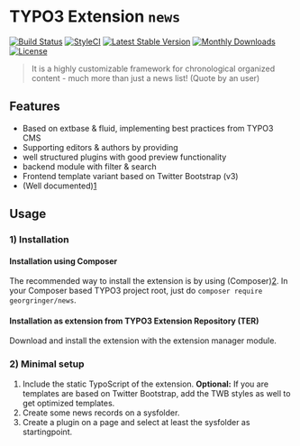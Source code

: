 # TYPO3 Extension ``news`` 

[![Build Status](https://travis-ci.org/georgringer/news.png)](https://travis-ci.org/georgringer/news)
[![StyleCI](https://styleci.io/repos/11733164/shield?branch=master)](https://styleci.io/repos/11733164/)
[![Latest Stable Version](https://poser.pugx.org/georgringer/news/v/stable)](https://packagist.org/packages/georgringer/news)
[![Monthly Downloads](https://poser.pugx.org/georgringer/news/d/monthly)](https://packagist.org/packages/georgringer/news)
[![License](https://poser.pugx.org/georgringer/news/license)](https://packagist.org/packages/georgringer/news)

> It is a highly customizable framework for chronological organized content - much more than just a news list! (Quote by an user)

## Features

- Based on extbase & fluid, implementing best practices from TYPO3 CMS
- Supporting editors & authors by providing
 - well structured plugins with good preview functionality
 - backend module with filter & search
- Frontend template variant based on Twitter Bootstrap (v3) 
- (Well documented)[1]

## Usage


### 1) Installation

#### Installation using Composer

The recommended way to install the extension is by using (Composer)[2]. In your Composer based TYPO3 project root, just do `composer require georgringer/news`. 

#### Installation as extension from TYPO3 Extension Repository (TER)

Download and install the extension with the extension manager module.

### 2) Minimal setup

1) Include the static TypoScript of the extension. **Optional:** If you are templates are based on Twitter Bootstrap, add the TWB styles as well to get optimized templates.
2) Create some news records on a sysfolder.
3) Create a plugin on a page and select at least the sysfolder as startingpoint.



[1]: https://docs.typo3.org/typo3cms/extensions/news/
[2]: https://getcomposer.org/